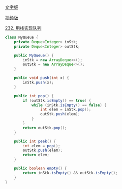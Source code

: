 [文字版](https://programmercarl.com/0232.%E7%94%A8%E6%A0%88%E5%AE%9E%E7%8E%B0%E9%98%9F%E5%88%97.html)

[视频版](https://www.bilibili.com/video/BV1nY4y1w7VC)

[232. 用栈实现队列](https://leetcode.cn/problems/implement-queue-using-stacks)

```Java
class MyQueue {
    private Deque<Integer> inStk;
    private Deque<Integer> outStk;

    public MyQueue() {
        inStk = new ArrayDeque<>();
        outStk = new ArrayDeque<>();
    }

    public void push(int x) {
        inStk.push(x);
    }

    public int pop() {
        if (outStk.isEmpty() == true) {
            while (inStk.isEmpty() == false) {
                int elem = inStk.pop();
                outStk.push(elem);
            }
        }
        return outStk.pop();
    }

    public int peek() {
        int elem = pop();
        outStk.push(elem);
        return elem;
    }

    public boolean empty() {
        return inStk.isEmpty() && outStk.isEmpty();
    }
}
```